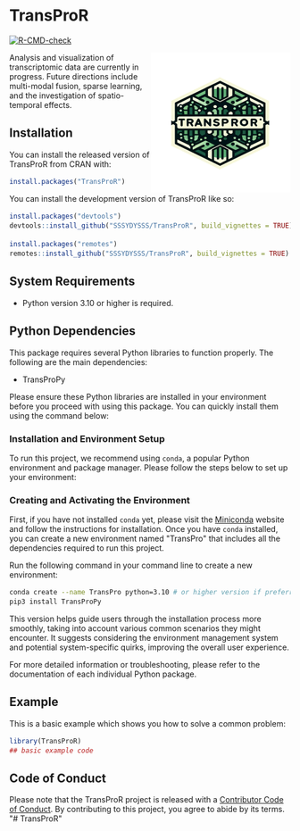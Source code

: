 # TransProR
[![R-CMD-check](https://github.com/SSSYDYSSS/TransProR/workflows/R-CMD-check/badge.svg)](https://github.com/SSSYDYSSS/TransProR/actions)
<!-- badges: start -->

<!-- badges: end -->

<img src="vignettes/image/TransProR_rlogo.png" alt="TransProR Logo" width="250" height="250" align="right">
Analysis and visualization of transcriptomic data are currently in progress. Future directions include multi-modal fusion, sparse learning, and the investigation of spatio-temporal effects.

## Installation

You can install the released version of TransProR from CRAN with:

``` r
install.packages("TransProR")
```

You can install the development version of TransProR like so:

``` r
install.packages("devtools")
devtools::install_github("SSSYDYSSS/TransProR", build_vignettes = TRUE)

install.packages("remotes")
remotes::install_github("SSSYDYSSS/TransProR", build_vignettes = TRUE)
```

## System Requirements

-   Python version 3.10 or higher is required.

## Python Dependencies

This package requires several Python libraries to function properly. The following are the main dependencies:

-   TransProPy

Please ensure these Python libraries are installed in your environment before you proceed with using this package. You can quickly install them using the command below:

### Installation and Environment Setup

To run this project, we recommend using `conda`, a popular Python environment and package manager. Please follow the steps below to set up your environment:

### Creating and Activating the Environment

First, if you have not installed `conda` yet, please visit the [Miniconda](https://docs.conda.io/en/latest/miniconda.html) website and follow the instructions for installation. Once you have `conda` installed, you can create a new environment named "TransPro" that includes all the dependencies required to run this project.

Run the following command in your command line to create a new environment:

``` bash
conda create --name TransPro python=3.10 # or higher version if preferred.
pip3 install TransProPy 
```

This version helps guide users through the installation process more smoothly, taking into account various common scenarios they might encounter. It suggests considering the environment management system and potential system-specific quirks, improving the overall user experience.

For more detailed information or troubleshooting, please refer to the documentation of each individual Python package.

## Example

This is a basic example which shows you how to solve a common problem:

``` r
library(TransProR)
## basic example code
```

## Code of Conduct

Please note that the TransProR project is released with a [Contributor Code of Conduct](https://contributor-covenant.org/version/2/1/CODE_OF_CONDUCT.html). By contributing to this project, you agree to abide by its terms. "\# TransProR"
